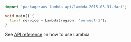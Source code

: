 ```dart
import 'package:aws_lambda_api/lambda-2015-03-31.dart';

void main() {
  final service = Lambda(region: 'eu-west-1');
}
```

See [API reference](https://pub.dev/documentation/aws_lambda_api/latest/lambda-2015-03-31/Lambda-class.html) on how to use Lambda
